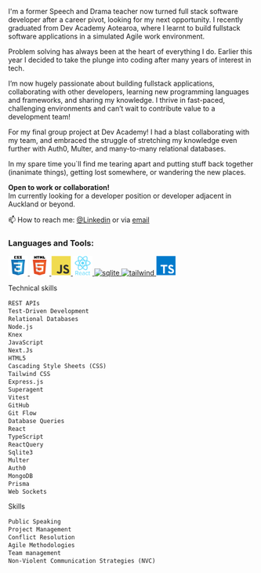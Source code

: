 I'm a former Speech and Drama teacher now turned full stack software developer after a career pivot, looking for my next opportunity. I recently graduated from Dev Academy Aotearoa, where I learnt to build fullstack software applications in a simulated Agile work environment.










Problem solving has always been at the heart of everything I do. Earlier this year I decided to take the plunge into coding after many years of interest in tech.

I’m now hugely passionate about building fullstack applications, collaborating with other developers, learning new programming languages and frameworks, and sharing my knowledge. I thrive in fast-paced, challenging environments and can’t wait to contribute value to a development team!

For my final group project at Dev Academy! I had a blast collaborating with my team, and embraced the struggle of stretching my knowledge even further with Auth0, Multer, and many-to-many relational databases.

In my spare time you`ll find me tearing apart and putting stuff back together (inanimate things), getting lost somewhere, or wandering the new places. 

**Open to work or collaboration!**  
Im currently looking for a developer position or developer adjacent in Auckland or beyond.

📫 How to reach me:
[@Linkedin](https://www.linkedin.com/in/neilsen-ngoi-a046ab82/) or via [email](mailto:neilsen.nngoi@gmail.com)

<h3 align="left">Languages and Tools:</h3>
<p align="left"> <a href="https://www.w3schools.com/cs/" target="_blank" rel="noreferrer">  </a> <a href="https://www.w3schools.com/css/" target="_blank" rel="noreferrer"> <img src="https://raw.githubusercontent.com/devicons/devicon/master/icons/css3/css3-original-wordmark.svg" alt="css3" width="40" height="40"/> </a> <a href="https://www.w3.org/html/" target="_blank" rel="noreferrer"> <img src="https://raw.githubusercontent.com/devicons/devicon/master/icons/html5/html5-original-wordmark.svg" alt="html5" width="40" height="40"/> </a> <a href="https://developer.mozilla.org/en-US/docs/Web/JavaScript" target="_blank" rel="noreferrer"> <img src="https://raw.githubusercontent.com/devicons/devicon/master/icons/javascript/javascript-original.svg" alt="javascript" width="40" height="40"/> </a> <a href="https://reactjs.org/" target="_blank" rel="noreferrer"> <img src="https://raw.githubusercontent.com/devicons/devicon/master/icons/react/react-original-wordmark.svg" alt="react" width="40" height="40"/> </a> <a href="https://www.sqlite.org/" target="_blank" rel="noreferrer"> <img src="https://www.vectorlogo.zone/logos/sqlite/sqlite-icon.svg" alt="sqlite" width="40" height="40"/> </a> <a href="https://tailwindcss.com/" target="_blank" rel="noreferrer"> <img src="https://www.vectorlogo.zone/logos/tailwindcss/tailwindcss-icon.svg" alt="tailwind" width="40" height="40"/> </a> <a href="https://www.typescriptlang.org/" target="_blank" rel="noreferrer"> <img src="https://raw.githubusercontent.com/devicons/devicon/master/icons/typescript/typescript-original.svg" alt="typescript" width="40" height="40"/> </a> </p>

Technical skills

    REST APIs
    Test-Driven Development
    Relational Databases
    Node.js
    Knex
    JavaScript
    Next.Js
    HTML5
    Cascading Style Sheets (CSS)
    Tailwind CSS
    Express.js
    Superagent
    Vitest
    GitHub
    Git Flow
    Database Queries
    React
    TypeScript
    ReactQuery
    Sqlite3
    Multer
    Auth0
    MongoDB
    Prisma
    Web Sockets

    

Skills

    Public Speaking
    Project Management
    Conflict Resolution
    Agile Methodologies
    Team management
    Non-Violent Communication Strategies (NVC)

    
